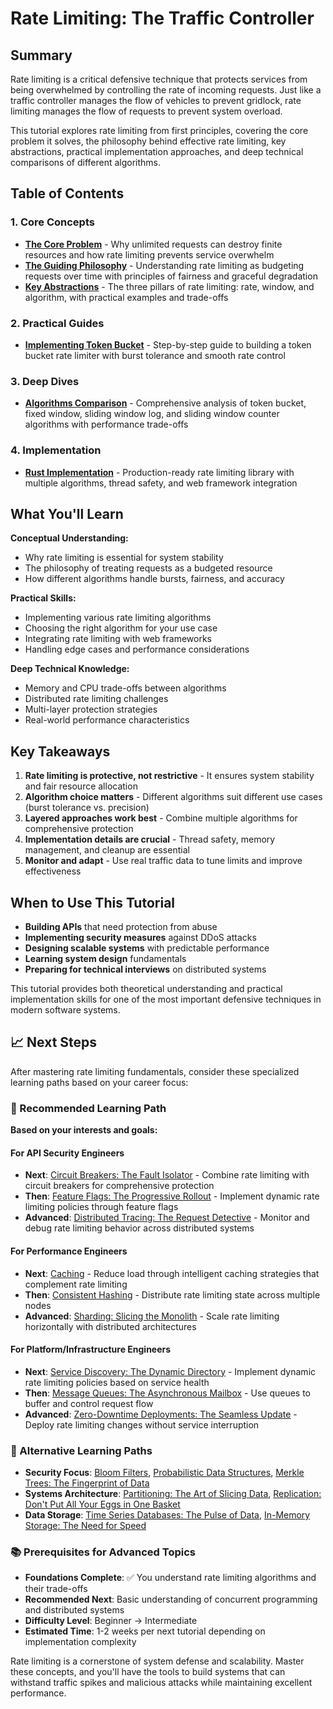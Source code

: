 # Rate Limiting: The Traffic Controller

## Summary

Rate limiting is a critical defensive technique that protects services from being overwhelmed by controlling the rate of incoming requests. Just like a traffic controller manages the flow of vehicles to prevent gridlock, rate limiting manages the flow of requests to prevent system overload.

This tutorial explores rate limiting from first principles, covering the core problem it solves, the philosophy behind effective rate limiting, key abstractions, practical implementation approaches, and deep technical comparisons of different algorithms.

## Table of Contents

### 1. Core Concepts
- **[The Core Problem](01-concepts-01-the-core-problem.md)** - Why unlimited requests can destroy finite resources and how rate limiting prevents service overwhelm
- **[The Guiding Philosophy](01-concepts-02-the-guiding-philosophy.md)** - Understanding rate limiting as budgeting requests over time with principles of fairness and graceful degradation
- **[Key Abstractions](01-concepts-03-key-abstractions.md)** - The three pillars of rate limiting: rate, window, and algorithm, with practical examples and trade-offs

### 2. Practical Guides
- **[Implementing Token Bucket](02-guides-01-implementing-token-bucket.md)** - Step-by-step guide to building a token bucket rate limiter with burst tolerance and smooth rate control

### 3. Deep Dives
- **[Algorithms Comparison](03-deep-dive-01-algorithms-comparison.md)** - Comprehensive analysis of token bucket, fixed window, sliding window log, and sliding window counter algorithms with performance trade-offs

### 4. Implementation
- **[Rust Implementation](04-rust-implementation.md)** - Production-ready rate limiting library with multiple algorithms, thread safety, and web framework integration

## What You'll Learn

**Conceptual Understanding:**
- Why rate limiting is essential for system stability
- The philosophy of treating requests as a budgeted resource
- How different algorithms handle bursts, fairness, and accuracy

**Practical Skills:**
- Implementing various rate limiting algorithms
- Choosing the right algorithm for your use case
- Integrating rate limiting with web frameworks
- Handling edge cases and performance considerations

**Deep Technical Knowledge:**
- Memory and CPU trade-offs between algorithms
- Distributed rate limiting challenges
- Multi-layer protection strategies
- Real-world performance characteristics

## Key Takeaways

1. **Rate limiting is protective, not restrictive** - It ensures system stability and fair resource allocation
2. **Algorithm choice matters** - Different algorithms suit different use cases (burst tolerance vs. precision)
3. **Layered approaches work best** - Combine multiple algorithms for comprehensive protection
4. **Implementation details are crucial** - Thread safety, memory management, and cleanup are essential
5. **Monitor and adapt** - Use real traffic data to tune limits and improve effectiveness

## When to Use This Tutorial

- **Building APIs** that need protection from abuse
- **Implementing security measures** against DDoS attacks
- **Designing scalable systems** with predictable performance
- **Learning system design** fundamentals
- **Preparing for technical interviews** on distributed systems

This tutorial provides both theoretical understanding and practical implementation skills for one of the most important defensive techniques in modern software systems.

## 📈 Next Steps

After mastering rate limiting fundamentals, consider these specialized learning paths based on your career focus:

### 🎯 Recommended Learning Path

**Based on your interests and goals:**

#### For API Security Engineers
- **Next**: [Circuit Breakers: The Fault Isolator](../circuit-breakers-the-fault-isolator/README.md) - Combine rate limiting with circuit breakers for comprehensive protection
- **Then**: [Feature Flags: The Progressive Rollout](../feature-flags-the-progressive-rollout/README.md) - Implement dynamic rate limiting policies through feature flags
- **Advanced**: [Distributed Tracing: The Request Detective](../distributed-tracing-the-request-detective/README.md) - Monitor and debug rate limiting behavior across distributed systems

#### For Performance Engineers
- **Next**: [Caching](../caching/README.md) - Reduce load through intelligent caching strategies that complement rate limiting
- **Then**: [Consistent Hashing](../consistent-hashing/README.md) - Distribute rate limiting state across multiple nodes
- **Advanced**: [Sharding: Slicing the Monolith](../sharding-slicing-the-monolith/README.md) - Scale rate limiting horizontally with distributed architectures

#### For Platform/Infrastructure Engineers
- **Next**: [Service Discovery: The Dynamic Directory](../service-discovery-the-dynamic-directory/README.md) - Implement dynamic rate limiting policies based on service health
- **Then**: [Message Queues: The Asynchronous Mailbox](../message-queues-the-asynchronous-mailbox/README.md) - Use queues to buffer and control request flow
- **Advanced**: [Zero-Downtime Deployments: The Seamless Update](../zero-downtime-deployments-the-seamless-update/README.md) - Deploy rate limiting changes without service interruption

### 🔗 Alternative Learning Paths

- **Security Focus**: [Bloom Filters](../bloom-filters/README.md), [Probabilistic Data Structures](../probabilistic-data-structures-good-enough-is-perfect/README.md), [Merkle Trees: The Fingerprint of Data](../merkle-trees-the-fingerprint-of-data/README.md)
- **Systems Architecture**: [Partitioning: The Art of Slicing Data](../partitioning-the-art-of-slicing-data/README.md), [Replication: Don't Put All Your Eggs in One Basket](../replication-dont-put-all-your-eggs-in-one-basket/README.md)
- **Data Storage**: [Time Series Databases: The Pulse of Data](../time-series-databases-the-pulse-of-data/README.md), [In-Memory Storage: The Need for Speed](../in-memory-storage-the-need-for-speed/README.md)

### 📚 Prerequisites for Advanced Topics

- **Foundations Complete**: ✅ You understand rate limiting algorithms and their trade-offs
- **Recommended Next**: Basic understanding of concurrent programming and distributed systems
- **Difficulty Level**: Beginner → Intermediate
- **Estimated Time**: 1-2 weeks per next tutorial depending on implementation complexity

Rate limiting is a cornerstone of system defense and scalability. Master these concepts, and you'll have the tools to build systems that can withstand traffic spikes and malicious attacks while maintaining excellent performance.
